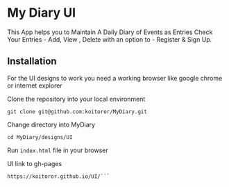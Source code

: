 # My Diary UI

This App helps you to Maintain A Daily Diary of Events as Entries
Check Your Entries - Add, View , Delete 
with an option to - Register & Sign Up.

## Installation
For the UI designs to work you need a working browser like google chrome or internet explorer

Clone the repository into your local environment

```
git clone git@github.com:koitoror/MyDiary.git
```

Change directory into MyDiary

```
cd MyDiary/designs/UI
```

Run `index.html` file in your browser

UI link to gh-pages
```
https://koitoror.github.io/UI/```